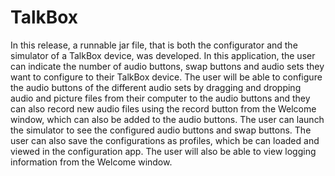 # TalkBox
In this release, a runnable jar file, that is both the configurator and the simulator of a TalkBox device, was developed. In this application, the user can indicate the number of audio buttons, swap buttons and audio sets they want to configure to their TalkBox device. The user will be able to configure the audio buttons of the different audio sets by dragging and dropping audio and picture files from their computer to the audio buttons and they can also record new audio files using the record button from the Welcome window, which can also be added to the audio buttons. The user can launch the simulator to see the configured audio buttons and swap buttons. The user can also save the configurations as profiles, which be can loaded and viewed in the configuration app. The user will also be able to view logging information from the Welcome window.
